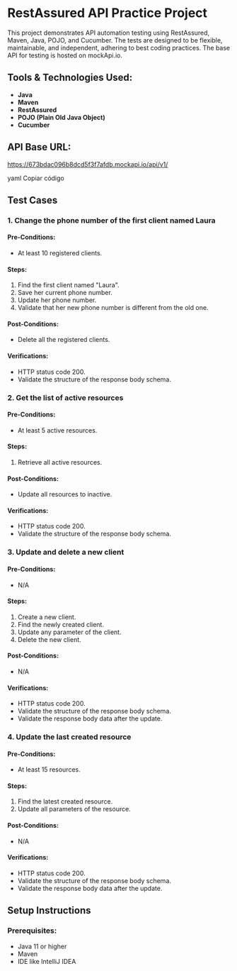 # RestAssured API Practice Project

This project demonstrates API automation testing using RestAssured, Maven, Java, POJO, and Cucumber. The tests are designed to be flexible, maintainable, and independent, adhering to best coding practices. The base API for testing is hosted on mockApi.io.

## Tools & Technologies Used:
- **Java**
- **Maven**
- **RestAssured**
- **POJO (Plain Old Java Object)**
- **Cucumber**

## API Base URL:
https://673bdac096b8dcd5f3f7afdb.mockapi.io/api/v1/

yaml
Copiar código

## Test Cases

### 1. **Change the phone number of the first client named Laura**
#### Pre-Conditions:
- At least 10 registered clients.

#### Steps:
1. Find the first client named "Laura".
2. Save her current phone number.
3. Update her phone number.
4. Validate that her new phone number is different from the old one.

#### Post-Conditions:
- Delete all the registered clients.

#### Verifications:
- HTTP status code 200.
- Validate the structure of the response body schema.


### 2. **Get the list of active resources**
#### Pre-Conditions:
- At least 5 active resources.

#### Steps:
1. Retrieve all active resources.

#### Post-Conditions:
- Update all resources to inactive.

#### Verifications:
- HTTP status code 200.
- Validate the structure of the response body schema.


### 3. **Update and delete a new client**
#### Pre-Conditions:
- N/A

#### Steps:
1. Create a new client.
2. Find the newly created client.
3. Update any parameter of the client.
4. Delete the new client.

#### Post-Conditions:
- N/A

#### Verifications:
- HTTP status code 200.
- Validate the structure of the response body schema.
- Validate the response body data after the update.


### 4. **Update the last created resource**
#### Pre-Conditions:
- At least 15 resources.

#### Steps:
1. Find the latest created resource.
2. Update all parameters of the resource.

#### Post-Conditions:
- N/A

#### Verifications:
- HTTP status code 200.
- Validate the structure of the response body schema.
- Validate the response body data after the update.


## Setup Instructions

### Prerequisites:
- Java 11 or higher
- Maven
- IDE like IntelliJ IDEA 
